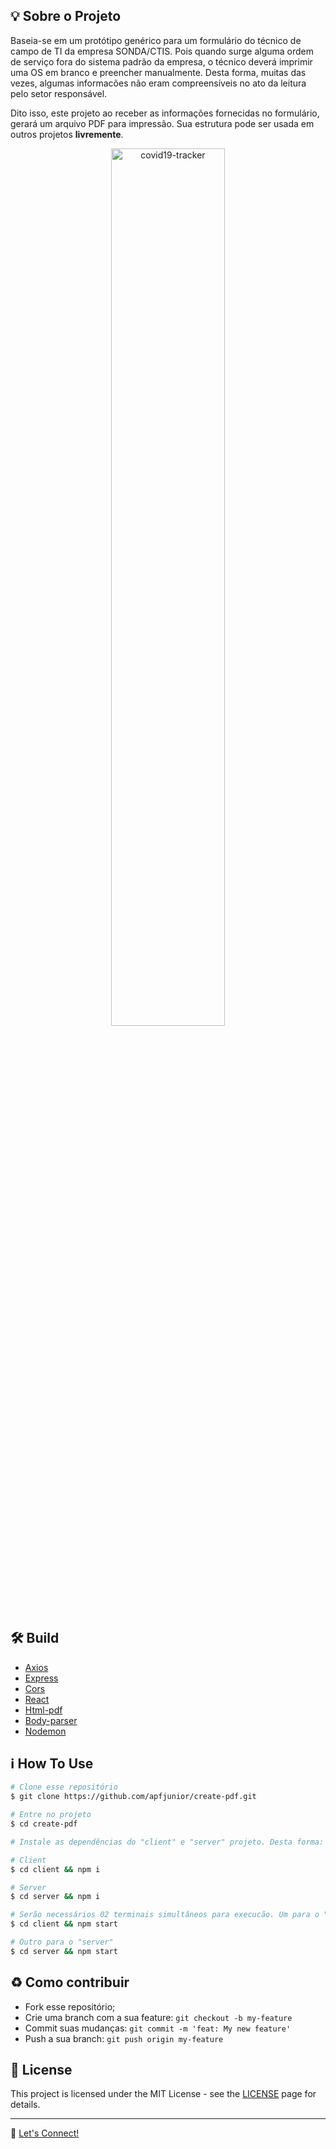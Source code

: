 ## :bulb: Sobre o Projeto
Baseia-se em um protótipo genérico para um formulário do técnico de campo de TI da empresa SONDA/CTIS. Pois quando surge alguma ordem de serviço fora do sistema padrão da empresa, o técnico deverá imprimir uma OS em branco e preencher manualmente. Desta forma, muitas das vezes, algumas informacões não eram compreensíveis no ato da leitura pelo setor responsável. 

Dito isso, este projeto ao receber as informações fornecidas no formulário, gerará um arquivo PDF para impressão. Sua estrutura pode ser usada em outros projetos **livremente**.

<p align="center">
  <img alt="covid19-tracker" src="client/src/assets/new-exemple.gif" width="60%">
</p>


## :hammer_and_wrench: Build
- [Axios](https://github.com/axios/axios)
- [Express](https://expressjs.com/)
- [Cors](https://github.com/expressjs/cors)
- [React](https://reactjs.org/)
- [Html-pdf](https://www.npmjs.com/package/html-pdf)
- [Body-parser](https://www.npmjs.com/package/body-parser)
- [Nodemon](https://www.npmjs.com/package/nodemon)

## :information_source: How To Use
```bash
# Clone esse repositório
$ git clone https://github.com/apfjunior/create-pdf.git

# Entre no projeto
$ cd create-pdf

# Instale as dependências do "client" e "server" projeto. Desta forma:

# Client
$ cd client && npm i

# Server
$ cd server && npm i

# Serão necessários 02 terminais simultâneos para execucão. Um para o "client" 
$ cd client && npm start

# Outro para o "server"
$ cd server && npm start
```

## :recycle: Como contribuir

- Fork esse repositório;
- Crie uma branch com a sua feature: `git checkout -b my-feature`
- Commit suas mudanças: `git commit -m 'feat: My new feature'`
- Push a sua branch: `git push origin my-feature`

## :memo:  License

This project is licensed under the MIT License - see the [LICENSE](https://opensource.org/licenses/MIT) page for details.

-----
:wave: [Let's Connect!](https://www.linkedin.com/in/antoninopraxedes/)


